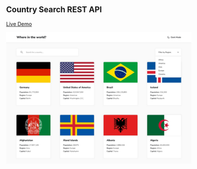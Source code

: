 ## Country Search REST API

[Live Demo](https://ivcenko-countries-search.netlify.app/)

![Design preview for the REST Countries API ](./desktop-preview.jpg)
